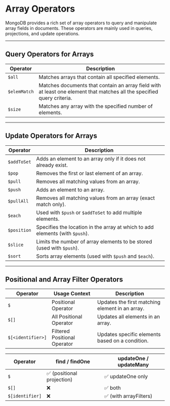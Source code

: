 # Array Operators

MongoDB provides a rich set of array operators to query and manipulate array fields in documents. These operators are mainly used in queries, projections, and update operations.

---

## Query Operators for Arrays

| Operator    | Description                                                                 |
|-------------|-----------------------------------------------------------------------------|
| `$all`      | Matches arrays that contain all specified elements.                         |
| `$elemMatch`| Matches documents that contain an array field with at least one element that matches all the specified query criteria. |
| `$size`     | Matches any array with the specified number of elements.                    |

---

## Update Operators for Arrays

| Operator     | Description                                                                 |
|--------------|-----------------------------------------------------------------------------|
| `$addToSet`  | Adds an element to an array only if it does not already exist.             |
| `$pop`       | Removes the first or last element of an array.                             |
| `$pull`      | Removes all matching values from an array.                                 |
| `$push`      | Adds an element to an array.                                                |
| `$pullAll`   | Removes all matching values from an array (exact match only).              |
| `$each`      | Used with `$push` or `$addToSet` to add multiple elements.                 |
| `$position`  | Specifies the location in the array at which to add elements (with `$push`).|
| `$slice`     | Limits the number of array elements to be stored (used with `$push`).      |
| `$sort`      | Sorts array elements (used with `$push` and `$each`).                      |

---

## Positional and Array Filter Operators

| Operator        | Usage Context              | Description                                                  |
|-----------------|----------------------------|--------------------------------------------------------------|
| `$`             | Positional Operator        | Updates the first matching element in an array.             |
| `$[]`           | All Positional Operator    | Updates all elements in an array.                           |
| `$[<identifier>]`| Filtered Positional Operator | Updates specific elements based on a condition.           |



| Operator           | find / findOne                  | updateOne / updateMany        |
|--------------------|---------------------------------|-------------------------------|
| `$`                | ✅ (positional projection)      | ✅ updateOne only              |
| `$[]`              | ❌                              | ✅ both                        |
| `$[identifier]`    | ❌                              | ✅ (with arrayFilters)         |


